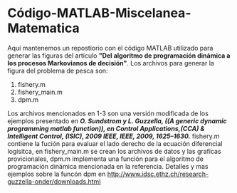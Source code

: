 Código-MATLAB-Miscelanea-Matematica
======================================
Aquí mantenemos un repostiorio con el código MATLAB utilizado para generar las figuras 
del artículo 
**"Del algoritmo de programación dinámica a los procesos Markovianos de decisión"**.
Los archivos para generar la figura del problema de pesca son:
1. fishery.m
2. fishery_main.m
3. dpm.m

Los archivos mencionados en 1-3 son una versión modificada de los ejemplos presentado en
***O. Sundstrom y L. Guzzella, ((A generic dynamic programming matlab function)), en
Control Applications,(CCA) & Intelligent Control, (ISIC), 2009 IEEE, IEEE, 2009,
1625–1630.***
fishery.m contiene la fución para evaluar el lado derecho de la ecuación diferencial logísitca,
en fishery_main.m  se crean los archivos de datos y las graficas provicionales, dpm.m implementa una función para el 
algoritmo de programación dinámica mencionada en la referencia. Detalles y mas ejemplos sobre la funcón dpm en 
http://www.idsc.ethz.ch/research-guzzella-onder/downloads.html
